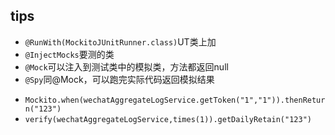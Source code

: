 

## tips

+ `@RunWith(MockitoJUnitRunner.class)`UT类上加
+ `@InjectMocks`要测的类
+ `@Mock`可以注入到测试类中的模拟类，方法都返回null
+ `@Spy`同@Mock，可以跑完实际代码返回模拟结果
<!-- method -->
+ `Mockito.when(wechatAggregateLogService.getToken("1","1")).thenReturn("123")`
+ `verify(wechatAggregateLogService,times(1)).getDailyRetain("123")`